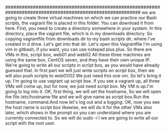 #########################################################################################################
we are going to create three virtual machines on which we can practice our Bash scripts, the vagrant file is placed in this folder.
You can download it from here.
First, you need to create a directory somewhere in your system.
In this directory, place the vagrant file, which is in my downloads directory.
So copying vagrantfile from downloads dir to my bash scripts dir, where I've created in d drive. Let's get into that dir.
Let's open this Vagrantfile
I'm using vim in gitbash, if you want, you can use notepad plus plus.
So there are VMs in this, script box, web01 and web02 All these three machines are using the same box, CentOS seven, and they have their own unique IP.
We're going to write all our scripts in script box, as you would have already guessed that. In first
part we will just write scripts on script box, then we will also push scripts to web01/02
We just need this one vm.
So let's bring it up.
I'm going to use vagrant up script box.
If you see a vagrant up, all three VMs will come up, but for now, we just need script box.
My VM is up.I'm going to log into it.
OK, first thing, we will set the hostname, So we will open the file /etc/hostname file and we will give
name as script box.Run the hostname, command.And now let's log out and a logging.
OK, now you see the host name is script box likewise, we will do it for the other VMs also later, which
shows in the prompt so you can understand where you are currently connected to.
So we will do sudo -i I we are going to write all our script with the root user.
